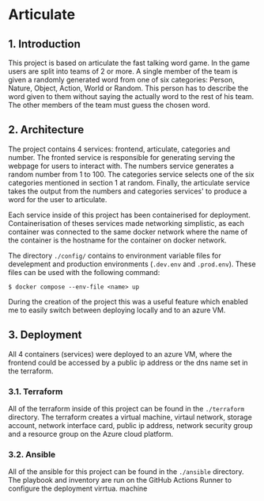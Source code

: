 # Articulate

## 1. Introduction

This project is based on articulate the fast talking word game. In the game users are split into teams of 2 or more. A single member of the team is given a randomly generated word from one of six categories: Person, Nature, Object, Action, World or Random. This person has to describe the word given to them without saying the actually word to the rest of his team. The other members of  the team must guess the chosen word.

## 2. Architecture 
The project contains 4 services: frontend, articulate, categories and number. The fronted service is responsible for generating serving the webpage for users to interact with. The numbers service generates a random number from 1 to 100. The categories service selects one of the six categories mentioned in section 1 at random. Finally, the articulate service takes the output from the numbers and categories services' to produce a word for the user to articulate.

Each service inside of this project has been containerised for deployment. Containerisation of theses services made networking simplistic, as each container was connected to the same docker network where the name of the container is the hostname for the container on docker network. 

The directory `./config/` contains to environment variable files for develepment and production environments (`.dev.env` and `.prod.env`). These files can be used with the following command:   

```
$ docker compose --env-file <name> up 
```

During the creation of the project this was a useful feature which enabled me to easily switch between deploying locally and to an azure VM.

## 3. Deployment

All 4 containers (services) were deployed to an azure VM, where the frontend could be accessed by a public ip address or the dns name set in the terraform. 

### 3.1. Terraform 

All of the terraform inside of this project can be found in the `./terraform` directory. The terraform creates a virtual machine, virtaul network, storage account, network interface card, public ip address, network security group and a resource group on the Azure cloud platform.

### 3.2. Ansible 

All of the ansible for this project can be found in the `./ansible` directory. The playbook and inventory are run on the GitHub Actions Runner to configure the deployment virrtua. machine
